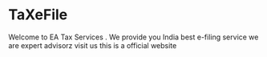 # TaXeFile
Welcome to EA Tax Services .
We provide you India best e-filing service we are expert advisorz
visit us 
this is a official website 

